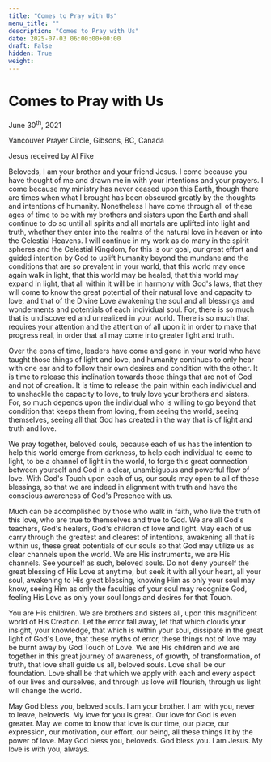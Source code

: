 ```yaml
---
title: "Comes to Pray with Us"
menu_title: ""
description: "Comes to Pray with Us"
date: 2025-07-03 06:00:00+00:00
draft: False
hidden: True
weight:
---
```

# Comes to Pray with Us

June 30<sup>th</sup>, 2021

Vancouver Prayer Circle, Gibsons, BC, Canada

Jesus received by Al Fike

Beloveds, I am your brother and your friend Jesus. I come because you have thought of me and drawn me in with your intentions and your prayers. I come because my ministry has never ceased upon this Earth, though there are times when what I brought has been obscured greatly by the thoughts and intentions of humanity. Nonetheless I have come through all of these ages of time to be with my brothers and sisters upon the Earth and shall continue to do so until all spirits and all mortals are uplifted into light and truth, whether they enter into the realms of the natural love in heaven or into the Celestial Heavens. I will continue in my work as do many in the spirit spheres and the Celestial Kingdom, for this is our goal, our great effort and guided intention by God to uplift humanity beyond the mundane and the conditions that are so prevalent in your world, that this world may once again walk in light, that this world may be healed, that this world may expand in light, that all within it will be in harmony with God's laws, that they will come to know the great potential of their natural love and capacity to love, and that of the Divine Love awakening the soul and all blessings and wonderments and potentials of each individual soul. For, there is so much that is undiscovered and unrealized in your world. There is so much that requires your attention and the attention of all upon it in order to make that progress real, in order that all may come into greater light and truth.

Over the eons of time, leaders have come and gone in your world who have taught those things of light and love, and humanity continues to only hear with one ear and to follow their own desires and condition with the other. It is time to release this inclination towards those things that are not of God and not of creation. It is time to release the pain within each individual and to unshackle the capacity to love, to truly love your brothers and sisters. For, so much depends upon the individual who is willing to go beyond that condition that keeps them from loving, from seeing the world, seeing themselves, seeing all that God has created in the way that is of light and truth and love.

We pray together, beloved souls, because each of us has the intention to help this world emerge from darkness, to help each individual to come to light, to be a channel of light in the world, to forge this great connection between yourself and God in a clear, unambiguous and powerful flow of love. With God's Touch upon each of us, our souls may open to all of these blessings, so that we are indeed in alignment with truth and have the conscious awareness of God's Presence with us.

Much can be accomplished by those who walk in faith, who live the truth of this love, who are true to themselves and true to God. We are all God's teachers, God's healers, God's children of love and light. May each of us carry through the greatest and clearest of intentions, awakening all that is within us, these great potentials of our souls so that God may utilize us as clear channels upon the world. We are His instruments, we are His channels. See yourself as such, beloved souls. Do not deny yourself the great blessing of His Love at anytime, but seek it with all your heart, all your soul, awakening to His great blessing, knowing Him as only your soul may know, seeing Him as only the faculties of your soul may recognize God, feeling His Love as only your soul longs and desires for that Touch.

You are His children. We are brothers and sisters all, upon this magnificent world of His Creation. Let the error fall away, let that which clouds your insight, your knowledge, that which is within your soul, dissipate in the great light of God's Love, that these myths of error, these things not of love may be burnt away by God Touch of Love. We are His children and we are together in this great journey of awareness, of growth, of transformation, of truth, that love shall guide us all, beloved souls. Love shall be our foundation. Love shall be that which we apply with each and every aspect of our lives and ourselves, and through us love will flourish, through us light will change the world.

May God bless you, beloved souls. I am your brother. I am with you, never to leave, beloveds. My love for you is great. Our love for God is even greater. May we come to know that love is our time, our place, our expression, our motivation, our effort, our being, all these things lit by the power of love. May God bless you, beloveds. God bless you. I am Jesus. My love is with you, always.
